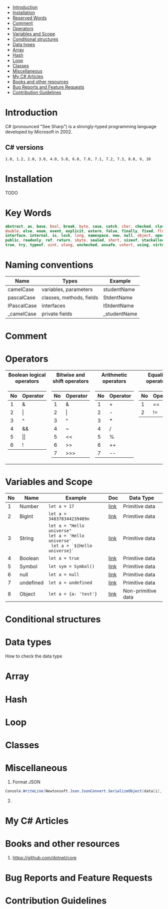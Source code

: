 - [Introduction](#introduction)
- [Installation](#installation)
- [Reserved Words](#reserved-words)
- [Comment](#comment)
- [Operators](#operators)
- [Variables and Scope](#variables-and-scope)
- [Conditional structures](#conditional-structures)
- [Data types](#data-types)
- [Array](#array)
- [Hash](#hash)
- [Loop](#loop)
- [Classes](#classes)
- [Miscellaneous](#miscellaneous)
- [My C# Articles](#my-c%23-articles)
- [Books and other resources](#books-and-other-resources)
- [Bug Reports and Feature Requests](#bug-reports-and-feature-requests)
- [Contribution Guidelines](#contribution-guidelines)

# Introduction

C# (pronounced "See Sharp") is a strongly-typed programming language developed by Microsoft in 2002. 

## C# versions

```
1.0, 1.2, 2.0, 3.0, 4.0, 5.0, 6.0, 7.0, 7.1, 7.2, 7.3, 8.0, 9, 10
```

# Installation

TODO


# Key Words

```cs
abstract, as, base, bool, break, byte, case, catch, char, checked, class, const, continue, decimal, default, delegate, do,
double, else, enum, event, explicit, extern, false, finally, fixed, float, for, foreach, goto, if, implicit, in, int,
interface, internal, is, lock, long, namespace, new, null, object, operator, out, override, params, private, protected,
public, readonly, ref, return, sbyte, sealed, short, sizeof, stackalloc, static, string, struct, switch, this, throw,
true, try, typeof, uint, ulong, unchecked, unsafe, ushort, using, virtual, void, volatile, while
```

# Naming conventions


|   Name     |  Types |     Example         |
|------|------|------|
|  camelCase      |   variables, parameters     | studentName |
|  pascalCase      |   classes, methods, fields          |  StdentName | 
|  IPascalCase      |  interfaces      | IStdentName  |
| \_camelCase   |   private fields      |   \_studentName | 


# Comment


# Operators


<table>
<tr>
<th>Boolean logical operators</th>
<th>Bitwise and shift operators</th>
<th>Arithmetic operators</th>
<th>Equality operators</th>
<th>Comparison operators</th>
</tr>
<tr>

<td valign="top">

| No  | Operator |
| --- | -------- |
| 1   | &|
| 2   |  \|       |
| 3   | ^ |
| 4   | &&       |
| 5   | \|\|     |
| 6   | !        |

</td>

<td valign="top">

| No  | Operator |
| --- | -------- |
| 1   | &        |
| 2   | \|       |
| 3   | ^        |
| 4   | ~        |
| 5   | <<       |
| 6   | >>       |
| 7   | >>>       |

</td>

<td valign="top">

| No  | Operator |
| --- | -------- |
| 1   | +        |
| 2   | -        |
| 3   | \*       |
| 4   | /        |
| 5   | %        |
| 6   | \+\+     |
| 7   | \-\-     |

</td>

<td valign="top">

| No  | Operator |
| --- | -------- |
| 1   | ==        |
| 2   | !=       |


</td>

<td valign="top">

| No  | Operator |
| --- | -------- |
| 1   | >        |
| 2   | <        |
| 3   | >=       |
| 4   | <=       |


</td>

</tr></table>




# Variables and Scope


| No  | Name      | Example                                                                                                        | Doc                                                                 | Data Type          |
| --- | --------- | -------------------------------------------------------------------------------------------------------------- | ------------------------------------------------------------------- | ------------------ |
| 1   | Number    | `let a = 17`                                                                                                   | [link](https://developer.mozilla.org/en-US/docs/Glossary/Number)    | Primitive data     |
| 2   | BigInt    | `let a = 348378344239489n`                                                                                     | [link](https://developer.mozilla.org/en-US/docs/Glossary/BigInt)    | Primitive data     |
| 3   | String    | `let a = "Hello universe"` <br/> `let a = 'Hello universe'` <br/> <code> let a = \`${Hello universe}\` </code> | [link](https://developer.mozilla.org/en-US/docs/Glossary/String)    | Primitive data     |
| 4   | Boolean   | `let a = true`                                                                                                 | [link](https://developer.mozilla.org/en-US/docs/Glossary/Boolean)   | Primitive data     |
| 5   | Symbol    | `let sym = Symbol()`                                                                                           | [link](https://developer.mozilla.org/en-US/docs/Glossary/Symbol)    | Primitive data     |
| 6   | null      | `let a = null`                                                                                                 | [link](https://developer.mozilla.org/en-US/docs/Glossary/Null)      | Primitive data     |
| 7   | undefined | `let a = undefined`                                                                                            | [link](https://developer.mozilla.org/en-US/docs/Glossary/undefined) | Primitive data     |
| 8   | Object    | `let a = {a: 'test'}`                                                                                          | [link](https://developer.mozilla.org/en-US/docs/Glossary/Object)    | Non-primitive data |

# Conditional structures

# Data types

How to check the data type

# Array

# Hash

# Loop

# Classes

# Miscellaneous

1. Format JSON

```csharp
Console.WriteLine(Newtonsoft.Json.JsonConvert.SerializeObject(data[i], Newtonsoft.Json.Formatting.Indented));
```

2.

# My C# Articles

# Books and other resources
1. https://github.com/dotnet/core

# Bug Reports and Feature Requests

# Contribution Guidelines
